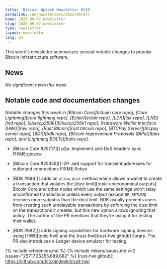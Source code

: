 ```yaml
---
title: 'Bitcoin Optech Newsletter #216'
permalink: /en/newsletters/2022/09/07/
name: 2022-09-07-newsletter
slug: 2022-09-07-newsletter
type: newsletter
layout: newsletter
lang: en
---
```

This week's newsletter summarizes several notable changes to popular
Bitcoin infrastructure software.

## News

*No significant news this week.*

## Notable code and documentation changes

*Notable changes this week in [Bitcoin Core][bitcoin core repo], [Core
Lightning][core lightning repo], [Eclair][eclair repo], [LDK][ldk repo],
[LND][lnd repo], [libsecp256k1][libsecp256k1 repo], [Hardware Wallet
Interface (HWI)][hwi repo], [Rust Bitcoin][rust bitcoin repo], [BTCPay
Server][btcpay server repo], [BDK][bdk repo], [Bitcoin Improvement
Proposals (BIPs)][bips repo], and [Lightning BOLTs][bolts repo].*

- [Bitcoin Core #25717][] p2p: Implement anti-DoS headers sync FIXME:glozow

- [Bitcoin Core #25355][] I2P: add support for transient addresses for outbound connections FIXME:Xekyo

- [BDK #689][] adds an `allow_dust` method which allows a wallet to
  create a transaction that violates the [dust limit][topic uneconomical
  outputs].  Bitcoin Core and other nodes which use the same settings
  won't relay unconfirmed transactions unless every output (except
  `OP_RETURN`) receives more satoshis than the dust limit.  BDK usually
  prevents users from creating such unrelayable transactions by
  enforcing the dust limit on the transactions it creates, but this new
  option allows ignoring that policy.  The author of the PR mentions
  that they're using it for testing their wallet.

- [BDK #682][] adds signing capabilities for hardware signing devices using
  [HWI][topic hwi] and the [rust-hwi][rust-hwi github] library. The PR also introduces a Ledger
  device emulator for testing.

{% include references.md %}
{% include linkers/issues.md v=2 issues="25717,25355,689,682" %}
[rust-hwi github]: https://github.com/bitcoindevkit/rust-hwi
